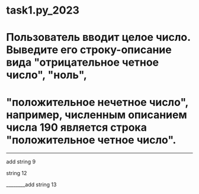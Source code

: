 # task1.py_2023

# Пользователь вводит целое число. Выведите его строку-описание вида "отрицательное четное число", "ноль",
# "положительное нечетное число", например, численным описанием числа 190 является строка "положительное четное число".

__________________________________________________


add string 9


string 12

________add string 13
